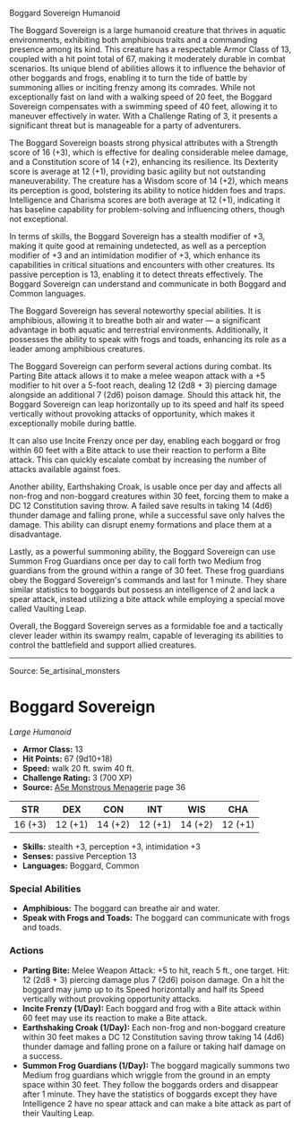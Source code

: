 <MonsterName/>Boggard Sovereign</MonsterName>
<CreatureType/>Humanoid</CreatureType>

<summary>The Boggard Sovereign is a large humanoid creature that thrives in aquatic environments, exhibiting both amphibious traits and a commanding presence among its kind. This creature has a respectable Armor Class of 13, coupled with a hit point total of 67, making it moderately durable in combat scenarios. Its unique blend of abilities allows it to influence the behavior of other boggards and frogs, enabling it to turn the tide of battle by summoning allies or inciting frenzy among its comrades. While not exceptionally fast on land with a walking speed of 20 feet, the Boggard Sovereign compensates with a swimming speed of 40 feet, allowing it to maneuver effectively in water. With a Challenge Rating of 3, it presents a significant threat but is manageable for a party of adventurers. </summary>

<detail>

The Boggard Sovereign boasts strong physical attributes with a Strength score of 16 (+3), which is effective for dealing considerable melee damage, and a Constitution score of 14 (+2), enhancing its resilience. Its Dexterity score is average at 12 (+1), providing basic agility but not outstanding maneuverability. The creature has a Wisdom score of 14 (+2), which means its perception is good, bolstering its ability to notice hidden foes and traps. Intelligence and Charisma scores are both average at 12 (+1), indicating it has baseline capability for problem-solving and influencing others, though not exceptional. 

In terms of skills, the Boggard Sovereign has a stealth modifier of +3, making it quite good at remaining undetected, as well as a perception modifier of +3 and an intimidation modifier of +3, which enhance its capabilities in critical situations and encounters with other creatures. Its passive perception is 13, enabling it to detect threats effectively. The Boggard Sovereign can understand and communicate in both Boggard and Common languages.

The Boggard Sovereign has several noteworthy special abilities. It is amphibious, allowing it to breathe both air and water — a significant advantage in both aquatic and terrestrial environments. Additionally, it possesses the ability to speak with frogs and toads, enhancing its role as a leader among amphibious creatures.

The Boggard Sovereign can perform several actions during combat. Its Parting Bite attack allows it to make a melee weapon attack with a +5 modifier to hit over a 5-foot reach, dealing 12 (2d8 + 3) piercing damage alongside an additional 7 (2d6) poison damage. Should this attack hit, the Boggard Sovereign can leap horizontally up to its speed and half its speed vertically without provoking attacks of opportunity, which makes it exceptionally mobile during battle. 

It can also use Incite Frenzy once per day, enabling each boggard or frog within 60 feet with a Bite attack to use their reaction to perform a Bite attack. This can quickly escalate combat by increasing the number of attacks available against foes.

Another ability, Earthshaking Croak, is usable once per day and affects all non-frog and non-boggard creatures within 30 feet, forcing them to make a DC 12 Constitution saving throw. A failed save results in taking 14 (4d6) thunder damage and falling prone, while a successful save only halves the damage. This ability can disrupt enemy formations and place them at a disadvantage.

Lastly, as a powerful summoning ability, the Boggard Sovereign can use Summon Frog Guardians once per day to call forth two Medium frog guardians from the ground within a range of 30 feet. These frog guardians obey the Boggard Sovereign's commands and last for 1 minute. They share similar statistics to boggards but possess an intelligence of 2 and lack a spear attack, instead utilizing a bite attack while employing a special move called Vaulting Leap.

Overall, the Boggard Sovereign serves as a formidable foe and a tactically clever leader within its swampy realm, capable of leveraging its abilities to control the battlefield and support allied creatures.</detail>



---

Source: 5e_artisinal_monsters

# Boggard Sovereign

*Large* *Humanoid*

- **Armor Class:** 13
- **Hit Points:** 67 (9d10+18)
- **Speed:** walk 20 ft. swim 40 ft.
- **Challenge Rating:** 3 (700 XP)
- **Source:** [A5e Monstrous Menagerie](https://enpublishingrpg.com/products/level-up-monstrous-menagerie-a5e) page 36

| STR | DEX | CON | INT | WIS | CHA |
| --- | --- | --- | --- | --- | --- |
| 16 (+3) | 12 (+1) | 14 (+2) | 12 (+1) | 14 (+2) | 12 (+1) |

- **Skills:** stealth +3, perception +3, intimidation +3
- **Senses:** passive Perception 13
- **Languages:** Boggard, Common

### Special Abilities

- **Amphibious:** The boggard can breathe air and water.
- **Speak with Frogs and Toads:** The boggard can communicate with frogs and toads.

### Actions

- **Parting Bite:** Melee Weapon Attack: +5 to hit, reach 5 ft., one target. Hit: 12 (2d8 + 3) piercing damage plus 7 (2d6) poison damage. On a hit  the boggard may jump up to its Speed horizontally and half its Speed vertically without provoking opportunity attacks.
- **Incite Frenzy (1/Day):** Each boggard and frog with a Bite attack within 60 feet may use its reaction to make a Bite attack.
- **Earthshaking Croak (1/Day):** Each non-frog and non-boggard creature within 30 feet makes a DC 12 Constitution saving throw  taking 14 (4d6) thunder damage and falling prone on a failure  or taking half damage on a success.
- **Summon Frog Guardians (1/Day):** The boggard magically summons two Medium frog guardians  which wriggle from the ground in an empty space within 30 feet. They follow the boggards orders and disappear after 1 minute. They have the statistics of boggards except they have Intelligence 2  have no spear attack  and can make a bite attack as part of their Vaulting Leap.




